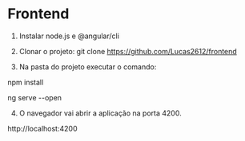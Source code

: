 # Frontend

1. Instalar node.js e @angular/cli

2. Clonar o projeto:
git clone https://github.com/Lucas2612/frontend

3. Na pasta do projeto executar o comando:

npm install

ng serve --open

4. O navegador vai abrir a aplicação na porta 4200.

http://localhost:4200
